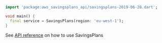 ```dart
import 'package:aws_savingsplans_api/savingsplans-2019-06-28.dart';

void main() {
  final service = SavingsPlans(region: 'eu-west-1');
}
```

See [API reference](https://pub.dev/documentation/aws_savingsplans_api/latest/savingsplans-2019-06-28/SavingsPlans-class.html) on how to use SavingsPlans

